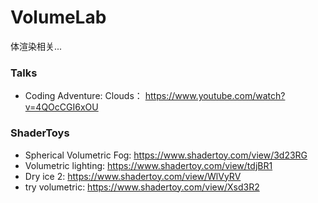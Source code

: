 # VolumeLab
体渲染相关...

### Talks
* Coding Adventure: Clouds： https://www.youtube.com/watch?v=4QOcCGI6xOU

### ShaderToys
* Spherical Volumetric Fog: https://www.shadertoy.com/view/3d23RG
* Volumetric lighting: https://www.shadertoy.com/view/tdjBR1
* Dry ice 2: https://www.shadertoy.com/view/WlVyRV
* try volumetric: https://www.shadertoy.com/view/Xsd3R2
